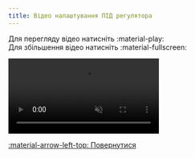 ```yaml
---
title: Відео налаштування ПІД регулятора
--- 
```


Для перегляду відео натисніть :material-play:   
Для збільшення відео натисніть :material-fullscreen:   

<video controls disablepictureinpicture muted>
  <source src="../../assets/video/pid.mp4" type="video/mp4" />Тег video не підтримується вашим браузером.<a href="../../assets/video/pid.mp4">Скачати відео.</a>
</video>

[:material-arrow-left-top: Повернутися](../web-interface/#settings-pid)
